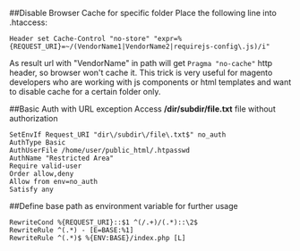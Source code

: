 ##Disable Browser Cache for specific folder
Place the following line into .htaccess:

    Header set Cache-Control "no-store" "expr=%{REQUEST_URI}=~/(VendorName1|VendorName2|requirejs-config\.js)/i"

As result url with "VendorName" in path will get `Pragma "no-cache"` http header, so browser won't cache it.
This trick is very useful for magento developers who are working with js components or html templates and want to disable cache for a certain folder only.  

##Basic Auth with URL exception
Access **/dir/subdir/file.txt** file without authorization
    
    SetEnvIf Request_URI "dir\/subdir\/file\.txt$" no_auth
    AuthType Basic
    AuthUserFile /home/user/public_html/.htpasswd
    AuthName "Restricted Area"
    Require valid-user
    Order allow,deny
    Allow from env=no_auth
    Satisfy any

##Define base path as environment variable for further usage

    RewriteCond %{REQUEST_URI}::$1 ^(/.+)/(.*)::\2$
    RewriteRule ^(.*) - [E=BASE:%1]
    RewriteRule ^(.*)$ %{ENV:BASE}/index.php [L]